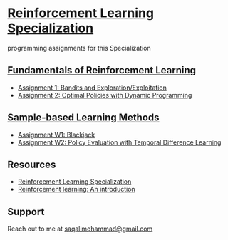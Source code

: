 # [Reinforcement Learning Specialization](https://www.coursera.org/specializations/reinforcement-learning) 
programming assignments for this Specialization
## [Fundamentals of Reinforcement Learning](https://coursera.org/share/fa62aa1cbcb8ac2d34b82a340b9121bf)

* [Assignment 1: Bandits and Exploration/Exploitation](https://github.com/saghal/onlineCourses/tree/master/Reinforcement%20Learning%20Specialization%20UNIVERSITY%20OF%20ALBERTA/1%20-%20Fundamentals%20of%20Reinforcement%20Learning/week%201)
* [Assignment 2: Optimal Policies with Dynamic Programming](https://github.com/saghal/onlineCourses/tree/master/Reinforcement%20Learning%20Specialization%20UNIVERSITY%20OF%20ALBERTA/1%20-%20Fundamentals%20of%20Reinforcement%20Learning/week%204) 

## [Sample-based Learning Methods](https://www.coursera.org/learn/sample-based-learning-methods)
* [Assignment W1: Blackjack](https://github.com/saghal/onlineCourses/tree/master/Reinforcement%20Learning%20Specialization%20UNIVERSITY%20OF%20ALBERTA/2%20-%20Sample-based%20Learning%20Methods/week%201)
* [Assignment W2: Policy Evaluation with Temporal Difference Learning](https://github.com/saghal/onlineCourses/tree/master/Reinforcement%20Learning%20Specialization%20UNIVERSITY%20OF%20ALBERTA/2%20-%20Sample-based%20Learning%20Methods/week%202)


## Resources
- [Reinforcement Learning Specialization](https://www.coursera.org/specializations/reinforcement-learning)
- [Reinforcement learning: An introduction](https://www.andrew.cmu.edu/course/10-703/textbook/BartoSutton.pdf)

## Support
Reach out to me at saqalimohammad@gmail.com
